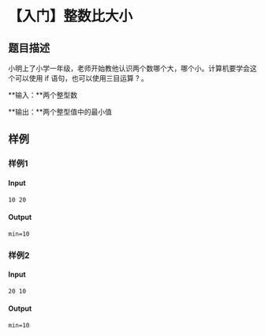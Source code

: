 # 【入门】整数比大小

## 题目描述

小明上了小学一年级，老师开始教他认识两个数哪个大，哪个小。计算机要学会这个可以使用 if 语句，也可以使用三目运算 ? 。

**输入：**两个整型数

**输出：**两个整型值中的最小值

## 样例

### 样例1

#### Input

```
10 20
```

#### Output

```
min=10
```

### 样例2

#### Input

```
20 10
```

#### Output

```
min=10
```

